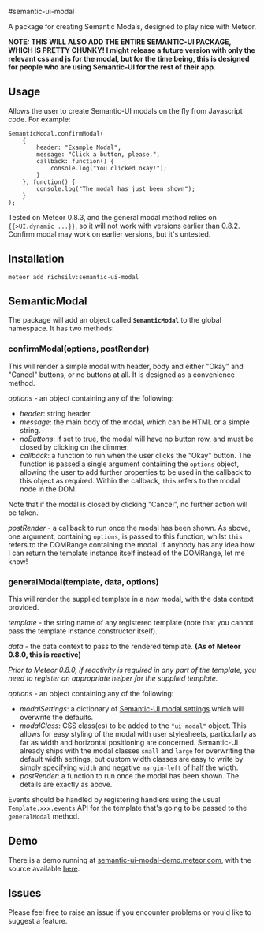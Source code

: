 #semantic-ui-modal

A package for creating Semantic Modals, designed to play nice with Meteor.

**NOTE: THIS WILL ALSO ADD THE ENTIRE SEMANTIC-UI PACKAGE, WHICH IS PRETTY CHUNKY!  I might release a future version with only the relevant css and js for the modal, but for the time being, this is designed for people who are using Semantic-UI for the rest of their app.**

## Usage

Allows the user to create Semantic-UI modals on the fly from Javascript code.  For example:

    SemanticModal.confirmModal(
        {
            header: "Example Modal",
            message: "Click a button, please.",
            callback: function() {
                console.log("You clicked okay!");    
            }
        }, function() {
            console.log("The modal has just been shown");
        }
    );

Tested on Meteor 0.8.3, and the general modal method relies on `{{>UI.dynamic ...}}`, so it will not work with versions earlier than 0.8.2.  Confirm modal may work on earlier versions, but it's untested.

## Installation

    meteor add richsilv:semantic-ui-modal

## SemanticModal

The package will add an object called **`SemanticModal`** to the global namespace.  It has two methods:

### confirmModal(options, postRender)

This will render a simple modal with header, body and either "Okay" and "Cancel" buttons, or no buttons at all.  It is designed as a convenience method.

*options* - an object containing any of the following:

* *header*: string header
* *message*: the main body of the modal, which can be HTML or a simple string.
* *noButtons*: if set to true, the modal will have no button row, and must be closed by clicking on the dimmer.
* *callback*: a function to run when the user clicks the "Okay" button.  The function is passed a single argument containing the `options` object, allowing the user to add further properties to be used in the callback to this object as required.  Within the callback, `this` refers to the modal node in the DOM.
    
Note that if the modal is closed by clicking "Cancel", no further action will be taken.

*postRender* - a callback to run once the modal has been shown.  As above, one argument, containing `options`, is passed to this function, whilst `this` refers to the DOMRange containing the modal.  If anybody has any idea how I can return the template instance itself instead of the DOMRange, let me know!

### generalModal(template, data, options)

This will render the supplied template in a new modal, with the data context provided.

*template* - the string name of any registered template (note that you cannot pass the template instance constructor itself).

*data* - the data context to pass to the rendered template.  **(As of Meteor 0.8.0, this is reactive)**

*Prior to Meteor 0.8.0, if reactivity is required in any part of the template, you need to register an appropriate helper for the supplied template.*

*options* - an object containing any of the following:

* *modalSettings*: a dictionary of [Semantic-UI modal settings](http://semantic-ui.com/modules/modal.html#/settings) which will overwrite the defaults.
* *modalClass*: CSS class(es) to be added to the `"ui modal"` object.  This allows for easy styling of the modal with user stylesheets, particularly as far as width and horizontal positioning are concerned.  Semantic-UI already ships with the modal classes `small` and `large` for overwriting the default width settings, but custom width classes are easy to write by simply specifying `width` and negative `margin-left` of half the width.
* *postRender*: a function to run once the modal has been shown.  The details are exactly as above.

Events should be handled by registering handlers using the usual `Template.xxx.events` API for the template that's going to be passed to the `generalModal` method.

## Demo

There is a demo running at [semantic-ui-modal-demo.meteor.com](http://semantic-ui-modal-demo.meteor.com), with the source available [here](https://github.com/richsilv/meteor-semantic-ui-modal-demo).

## Issues

Please feel free to raise an issue if you encounter problems or you'd like to suggest a feature.
